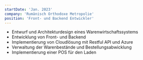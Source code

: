 ```yaml
---
startDate: 'Jan. 2023'
company: 'Rumänisch Orthodoxe Metropolie'
position: 'Front- und Backend Entwickler'
---
```


- Entwurf und Architekturdesign eines Warenwirtschaftssystems
- Entwicklung von Front- und Backend
- Implementierung von Cloudlösung mit Restful API und Azure
- Verwaltung der Warenbestände und Bestellungsabwicklung
- Implementierung einer POS für den Laden
